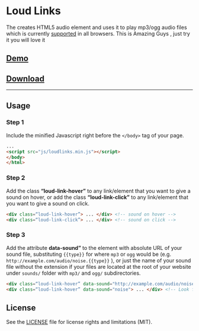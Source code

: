 # Loud Links
The  creates HTML5 audio element and uses it to play mp3/ogg audio files which is currently [supported](http://caniuse.com/#feat=audio) in all browsers.
This is Amazing Guys , just try it you will love it

## [Demo](http://loudlinks.rocks)
## [Download](https://loudlinks.rocks/js/loudlinks-1.0.min.js)

------------------------

## Usage

### Step 1

Include the minified Javascript right before the `</body>` tag of your page.

```html
...
<script src="js/loudlinks.min.js"></script>
</body>
</html>
```

### Step 2

Add the class **“loud-link-hover”** to any link/element that you want to give a sound on hover, or add the class **“loud-link-click”** to any link/element that you want to give a sound on click.

```html
<div class=“loud-link-hover”> ... </div> <!-- sound on hover -->
<div class=“loud-link-click”> ... </div> <!-- sound on click -->
```

### Step 3

Add the attribute **data-sound”** to the element with absolute URL of your sound file, substituting `{{type}}` for where `mp3` or `ogg` would be (e.g. `http://example.com/audio/noise.{{type}}` ), or just the name of your sound file without the extension if your files are located at the root of your website under `sounds/` folder with `mp3/` and `ogg/` subdirectories.

```html
<div class=“loud-link-hover” data-sound="http://example.com/audio/noise.{{type}}"> ... </div> <!-- For absolute URLs, {{type}} will be replaced with '.mp3' and '.ogg' -->
<div class=“loud-link-hover” data-sound="noise"> ... </div> <!-- Look for /sounds/mp3/noise.mp3 and /sounds/ogg/noise.ogg at the root of your website directory. -->
```

## License
See the [LICENSE](LICENSE.md) file for license rights and limitations (MIT).
